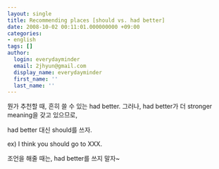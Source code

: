 ```yaml
---
layout: single
title: Recommending places [should vs. had better]
date: 2008-10-02 00:11:01.000000000 +09:00
categories:
- english
tags: []
author:
  login: everydayminder
  email: 2jhyun@gmail.com
  display_name: everydayminder
  first_name: ''
  last_name: ''
---
```

뭔가 추천할 때, 흔히 쓸 수 있는 had better.
그러나, had better가 더 stronger meaning을 갖고 있으므로, 

had better 대신 should를 쓰자.

ex) I think you should go to XXX.

조언을 해줄 때는, had better를 쓰지 말자~
